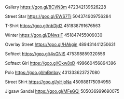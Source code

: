 Gallery 
https://goo.gl/8CVN3m 
472342139626228

Street Star 
https://goo.gl/EWS7Ti 
504374909756284

T-Shirt 
https://goo.gl/nbDjd2 
451838791676563

Winter 
https://goo.gl/DNwslF
451847455009030 

Overlay Street 
https://goo.gl/HAkgjn 
489431441250631

Softtect 
https://goo.gl/4vGNiS 
475398859320556

Softtect Girl 
https://goo.gl/Okw8xD 
499660456894396

Polo 
https://goo.gl/mBmbxy 
431333623727080

Street Shirt 
https://goo.gl/yHjoNa 
450988175094958

Jigsaw Sandal 
https://goo.gl/MFeGQi
505036999690075

